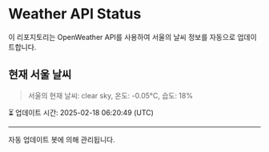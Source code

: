 
# Weather API Status

이 리포지토리는 OpenWeather API를 사용하여 서울의 날씨 정보를 자동으로 업데이트합니다.

## 현재 서울 날씨
> 서울의 현재 날씨: clear sky, 온도: -0.05°C, 습도: 18%

⏳ 업데이트 시간: 2025-02-18 06:20:49 (UTC)

---
자동 업데이트 봇에 의해 관리됩니다.
